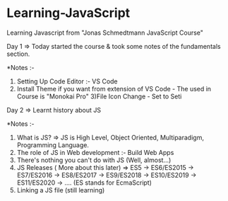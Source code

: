# Learning-JavaScript

Learning Javascript from "Jonas Schmedtmann JavaScript Course"

Day 1 => Today started the course & took some notes of the fundamentals section.

*Notes :- 
1) Setting Up Code Editor :- VS Code
2) Install Theme if you want from extension of VS Code - The used in Course is "Monokai Pro"
3)File Icon Change - Set to Seti

Day 2 => Learnt history about JS 

*Notes :-
1) What is JS? => JS is High Level, Object Oriented, Multiparadigm, Programming Language.
2) The role of JS in Web development :- Build Web Apps
3) There's nothing you can't do with JS (Well, almost...)
4) JS Releases ( More about this later) => ES5 -> ES6/ES2015 -> ES7/ES2016 -> ES8/ES2017 -> ES9/ES2018 -> ES10/ES2019 -> ES11/ES2020 -> .... (ES stands for EcmaScript)
5) Linking a JS file (still learning)
